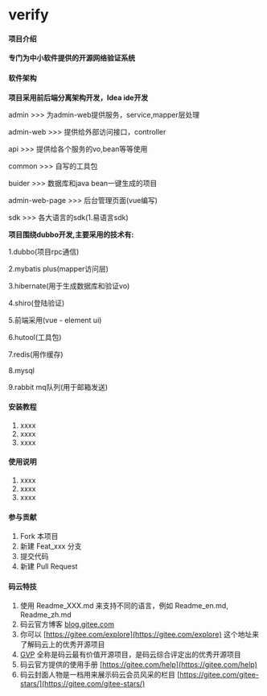 # verify

#### 项目介绍
**专门为中小软件提供的开源网络验证系统**

#### 软件架构
**项目采用前后端分离架构开发，Idea ide开发**

admin >>> 为admin-web提供服务，service,mapper层处理

admin-web >>> 提供给外部访问接口，controller

api >>> 提供给各个服务的vo,bean等等使用

common >>> 自写的工具包

buider >>> 数据库和java bean一键生成的项目

admin-web-page >>> 后台管理页面(vue编写)

sdk >>> 各大语言的sdk(1.易语言sdk)


**项目围绕dubbo开发,主要采用的技术有:**

1.dubbo(项目rpc通信)

2.mybatis plus(mapper访问层)

3.hibernate(用于生成数据库和验证vo)

4.shiro(登陆验证)

5.前端采用(vue - element ui)

6.hutool(工具包)

7.redis(用作缓存)

8.mysql

9.rabbit mq队列(用于邮箱发送)

#### 安装教程

1. xxxx
2. xxxx
3. xxxx

#### 使用说明

1. xxxx
2. xxxx
3. xxxx

#### 参与贡献

1. Fork 本项目
2. 新建 Feat_xxx 分支
3. 提交代码
4. 新建 Pull Request


#### 码云特技

1. 使用 Readme\_XXX.md 来支持不同的语言，例如 Readme\_en.md, Readme\_zh.md
2. 码云官方博客 [blog.gitee.com](https://blog.gitee.com)
3. 你可以 [https://gitee.com/explore](https://gitee.com/explore) 这个地址来了解码云上的优秀开源项目
4. [GVP](https://gitee.com/gvp) 全称是码云最有价值开源项目，是码云综合评定出的优秀开源项目
5. 码云官方提供的使用手册 [https://gitee.com/help](https://gitee.com/help)
6. 码云封面人物是一档用来展示码云会员风采的栏目 [https://gitee.com/gitee-stars/](https://gitee.com/gitee-stars/)